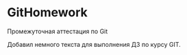 # GitHomework
Промежуточная аттестация по Git

Добавил немного текста для выполнения ДЗ по курсу GIT.